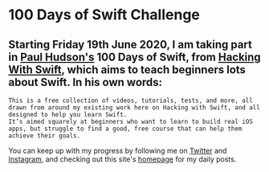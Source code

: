 # 100 Days of Swift Challenge
## Starting Friday 19th June 2020, I am taking part in [Paul Hudson's](https://twitter.com/twostraws) 100 Days of Swift, from [Hacking With Swift](https://hackingwithswift.com), which aims to teach beginners lots about Swift. In his own words:

```
This is a free collection of videos, tutorials, tests, and more, all drawn from around my existing work here on Hacking with Swift, and all designed to help you learn Swift.
It’s aimed squarely at beginners who want to learn to build real iOS apps, but struggle to find a good, free course that can help them achieve their goals.
```

You can keep up with my progress by following me on [Twitter](https://twitter.com/thisisnoahevans) and [Instagram](https://instagram.com/noahthedev), and checking out this site's [homepage](https://noahthedev.xyz) for my daily posts.
